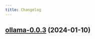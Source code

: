 ```yaml
---
title: Changelog
---
```




## [ollama-0.0.3](https://github.com/truecharts/charts/compare/ollama-0.0.2...ollama-0.0.3) (2024-01-10)